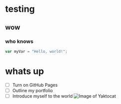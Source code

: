# testing
## wow
### who knows
``` javascript
var myVar = "Hello, world!";
```
# whats up
- [ ] Turn on GitHub Pages
- [ ] Outline my portfolio
- [ ] Introduce myself to the world
![Image of Yaktocat](https://octodex.github.com/images/yaktocat.png)
